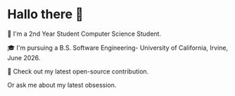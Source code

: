 # Hallo there 👋
🌱 I'm a 2nd Year Student Computer Science Student. 

🎓 I'm pursuing a B.S. Software Engineering- University of California, Irvine, June 2026. 

📜 Check out my latest open-source contribution. 

Or ask me about my latest obsession.


<!--
**TedmanNguyen/TedmanNguyen** is a ✨ _special_ ✨ repository because its `README.md` (this file) appears on your GitHub profile.

Here are some ideas to get you started:

- 🔭 I’m currently working on ...
- 🌱 I’m currently learning ...
- 👯 I’m looking to collaborate on ...
- 🤔 I’m looking for help with ...
- 💬 Ask me about ...
- 📫 How to reach me: ...

- ⚡ Fun fact: ...
-->
